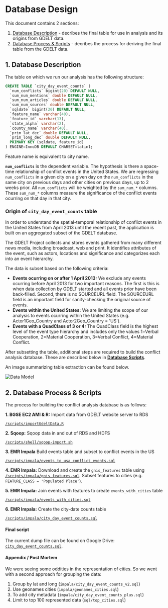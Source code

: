 # Database Design

This document contains 2 sections:

1. [Database Description](#1-database-description) - decribes the final table for use in analysis and its origins from GDELT data.
2. [Database Process & Scripts](#2-database-process--scripts) - decribes the process for deriving the final table from the GDELT data.

## 1. Database Description

The table on which we run our analysis has the following structure:

```sql
CREATE TABLE `city_day_event_counts` (
  `num_conflicts` bigint(20) DEFAULT NULL,
  `sum_num_mentions` double DEFAULT NULL,
  `sum_num_articles` double DEFAULT NULL,
  `sum_num_sources` double DEFAULT NULL,
  `sqldate` bigint(20) DEFAULT NULL,
  `feature_name` varchar(40),
  `feature_id` varchar(13),
  `state_alpha` varchar(2),
  `county_name` varchar(40),
  `prim_lat_dec` double DEFAULT NULL,
  `prim_long_dec` double DEFAULT NULL,
  PRIMARY KEY (sqldate, feature_id)
) ENGINE=InnoDB DEFAULT CHARSET=latin1;
```

Feature name is equivalent to city name.

**`num_conflicts`** is the dependent variable. The hypothesis is there a space-time relationship of conflict events in the United States. We are regressing `num_conflicts` in a given city on a given day on the `num_conflicts` in the same city on previous days and other cities on previous days, up to 2 weeks prior. All `num_conflicts` will be weighted by the `sum_num_*` columns. These `sum_num_*` columns measure the significance of the conflict events ocurring on that day in that city.

### Origin of `city_day_event_counts` table

In order to understand the spatial-temporal relationship of conflict events in the United States from April 2013 until the recent past, the application is built on an aggregated subset of the GDELT database.

The GDELT Project collects and stores events gathered from many different news media, including broadcast, web and print. It identifies attributes of the event, such as actors, locations and significance and categorizes each into an event hierarchy.

The data is subset based on the following criteria:

* **Events ocurring on or after 1 April 2013:** We exclude any events ocurring before April 2013 for two important reasons. The first is this is when data collection by GDELT started and all events prior have been back-filled. Second, there is no SOURCEURL field. The SOURCEURL field is an important field for sanity-checking the original source of events.
* **Events within the United States:** We are limiting the scope of our analysis to events ocurring within the United States (e.g. Actor1Geo_Country and Actor2Geo_Country = 'US').
* **Events with a QuadClass of 3 or 4:** The QuadClass field is the highest level of the event type hierarchy and includes only the values 1=Verbal Cooperation, 2=Material Cooperation, 3=Verbal Conflict, 4=Material Conflict.

After subsetting the table, additional steps are required to build the conflict analysis database. These are described below in **[Database Scripts](#database-scripts)**.

An image summarizing table extraction can be found below.

![Data Model](https://www.lucidchart.com/publicSegments/view/f1312882-b8a5-4132-915a-277929077c91/image.png)

## 2. Database Process & Scripts

The process for building the conflict analysis database is as follows:

**1. BGSE EC2 AMI & R:** Import data from GDELT website server to RDS

[`/scripts/importGdeltData.R`](https://github.com/bgse-datascience-group8/conflicts_analysis_project/blob/master/scripts/importGdeltData.R)

**2. Sqoop:** Sqoop data in and out of RDS and HDFS

[`/scripts/shell/sqoop-import.sh`](https://github.com/bgse-datascience-group8/conflicts_analysis_project/blob/master/scripts/shell/sqoop-import.sh)

**3. EMR Impala** Build events table and subset to conflict events in the US

[`/scripts/impala/events_to_usa_conflict_events.sql`](https://github.com/bgse-datascience-group8/conflicts_analysis_project/blob/master/scripts/impala/events_to_usa_conflict_events.sql)

**4. EMR Impala:** Download and create the `gnis_features` table using [`/scripts/impala/gnis_features.sql`](https://github.com/bgse-datascience-group8/conflicts_analysis_project/blob/master/scripts/sql/gnis_features.sql). Subset features to cities (e.g. `FEATURE_CLASS = 'Populated Place'`).

**5. EMR Impala:** Join events with features to create `events_with_cities` table

[`/scripts/impala/events_with_cities.sql`](https://github.com/bgse-datascience-group8/conflicts_analysis_project/blob/master/scripts/impala/events_with_cities.sql)

**6. EMR Impala:** Create the city-date counts table

[`/scripts/impala/city_day_event_counts.sql`](https://github.com/bgse-datascience-group8/conflicts_analysis_project/blob/master/scripts/sql/impala/city_day_event_counts.sql)


#### Final script

The current dump file can be found on Google Drive: [`city_day_event_counts.sql`](https://drive.google.com/a/barcelonagse.eu/file/d/0B39HWOgUiKJrV08xWVVmcUY0Snc/view?usp=sharing).


#### Appendix / Post Mortem

We were seeing some oddities in the representation of cities. So we went with a second approach for grouping the data:

1. Group by lat and long (`impala/city_day_event_counts_v2.sql`)
2. Use geonames cities (`impala/geonames_cities.sql`)
3. To add city metadata (`impala/city_day_event_counts_plus.sql`)
4. Limit to top 100 represented data (`sql/top_cities.sql`)
